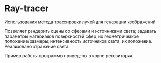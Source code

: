 # Ray-tracer
Использования метода трассировки лучей для генерации изображений

Позволяет рендерить сцены со сферами и источниками света; задавать параметры материалов поверхностей сфер, их геометричеакое положение/размеры; 
интенсивность источников света, их положение. Реализовано отражение света.

Пример работы программы приведены в корне репозитория.
